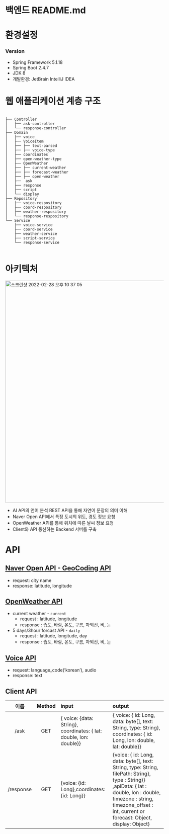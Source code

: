 # 백엔드 README.md

# 환경설정

### Version

- Spring Framework 5.1.18
- Spring Boot 2.4.7
- JDK 8
- 개발환경: JetBrain IntelliJ IDEA

# 웹 애플리케이션 계층 구조

<pre>
<code>
├── Controller
│   ├── ask-controller
│   └── response-controller
├── Domain
│   ├── voice
│   ├── VoiceItem
│   ├── ├── text-parsed
│   ├── ├── voice-type
│   ├── coordinates
│   ├── open-weather-type
│   ├── OpenWeather
│   ├── ├── current-weather
│   ├── ├── forecast-weather
│   ├── ├── open-weather
│   ├──  ask
│   ├── response
│   ├── script
│   └── display
├── Repository
│   ├── voice-respository
│   ├── coord-respository
│   ├── weather-respository
│   └── response-respository
└── Service
    ├── voice-service
    ├── coord-service
    ├── weather-service
    ├── script-service
    └── response-service
</code>
</pre>

# 아키텍처

<img width="706" alt="스크린샷 2022-02-28 오후 10 37 05" src="https://user-images.githubusercontent.com/69628269/155997290-bfef4c11-c3b8-4ed6-a76b-a63331bcdcab.png">

- AI API의 언어 분석 REST API을 통해 자연어 문장의 의미 이해
- Naver Open API에서 특정 도시의 위도, 경도 정보 요청
- OpenWeather API를 통해 위치에 따른 날씨 정보 요청
- Client와 API 통신하는 Backend 서버를 구축

# API

## [Naver Open API - GeoCoding API](https://www.ncloud.com/product/applicationService/maps)

- request: city name
- response: latitude, longitude

## [OpenWeather API](https://openweathermap.org/api)

- current weather - `current`
  - request : latitude, longitude
  - response : 습도, 바람, 온도, 구름, 자외선, 비, 눈
- 5 days/3hour forcast API - `daily`
  - request : latitude, longitude, day
  - response : 습도, 바람, 온도, 구름, 자외선, 비, 눈

## [Voice API](https://aiopen.etri.re.kr/)

- request: language_code(’korean’), audio
- response: text

## Client API

|   이름      |      Method    |  input  | output |
| :-----: | :----: | :----- | :--- |
| /ask| GET | {  voice: {data: String}, coordinates: { lat: double, lon: double}}| { voice: {  id: Long,  data: byte[],  text: String,  type: String}, coordinates: {  id: Long,  lon: double,  lat: double}}   |
| /response| GET | {voice: {id: Long},coordinates: {id: Long}}| {voice: {   id: Long,  data: byte[],  text: String,  type: String,  filePath: String}, type : String)} ,apiData: {   lat : double,  lon : double,  timezone : string,  timezone_offset : int, current or forecast: Object, display: Object} |
